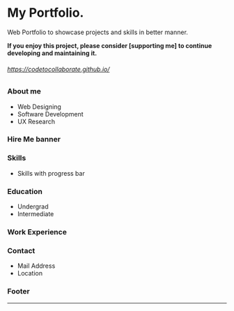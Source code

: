 # My Portfolio.
Web Portfolio to showcase projects and skills in better manner. 

**If you enjoy this project, please consider [supporting me] to continue developing and maintaining it.**


###### https://codetocollaborate.github.io/

### About me
* Web Designing 
* Software Development 
* UX Research

### Hire Me banner
### Skills
* Skills with progress bar
### Education
* Undergrad
* Intermediate
### Work Experience
### Contact
* Mail Address
* Location

### Footer
------------------------------------------------------------------
